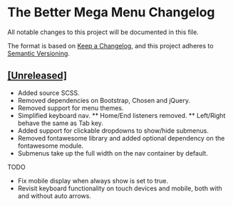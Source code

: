 # The Better Mega Menu Changelog

All notable changes to this project will be documented in this file.

The format is based on [Keep a Changelog](https://keepachangelog.com/en/1.0.0/),
and this project adheres to [Semantic Versioning](https://semver.org/spec/v2.0.0.html).

## [\[Unreleased\]](https://www.drupal.org/project/tb_megamenu/releases/8.x-2.x)

- Added source SCSS.
- Removed dependencies on Bootstrap, Chosen and jQuery.
- Removed support for menu themes.
- Simplified keyboard nav.
  ** Home/End listeners removed.
  ** Left/Right behave the same as Tab key.
- Added support for clickable dropdowns to show/hide submenus.
- Removed fontawesome library and added optional dependency on the fontawesome module.
- Submenus take up the full width on the nav container by default.

TODO

- Fix mobile display when always show is set to true.
- Revisit keyboard functionality on touch devices and mobile, both with and without auto arrows.
